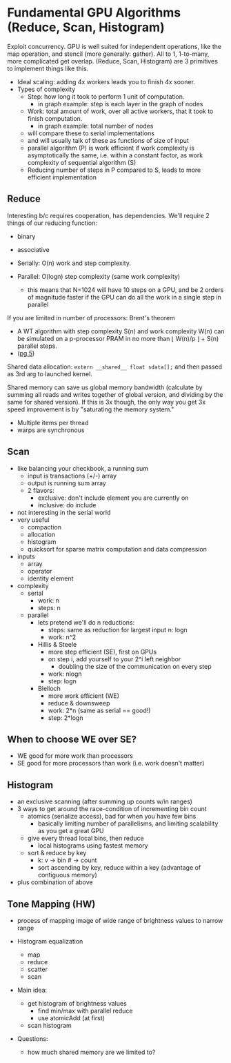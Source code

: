 # Fundamental GPU Algorithms (Reduce, Scan, Histogram)

Exploit concurrency.
GPU is well suited for independent operations, like the map operation, and stencil (more generally: gather).
All to 1, 1-to-many, more complicated get overlap. (Reduce, Scan, Histogram) are 3 primitives to implement things like this.

- Ideal scaling: adding 4x workers leads you to finish 4x sooner.
- Types of complexity
    - Step: how long it took to perform 1 unit of computation.
        - in graph example: step is each layer in the graph of nodes
    - Work: total amount of work, over all active workers, that it took to finish computation.
        - in graph example: total number of nodes
    - will compare these to serial implementations
    - and will usually talk of these as functions of size of input
    - parallel algorithm (P) is work efficient if work complexity is asymptotically the same, i.e. within a constant factor, as work complexity of sequential algorithm (S)
    - Reducing number of steps in P compared to S, leads to more efficient implementation

## Reduce

Interesting b/c requires cooperation, has dependencies.
We'll require 2 things of our reducing function:
- binary
- associative

- Serially: O(n) work and step complexity.
- Parallel: O(logn) step complexity (same work complexity)
    - this means that N=1024 will have 10 steps on a GPU, and be 2 orders of magnitude faster if the GPU can do all the work in a single step in parallel

If you are limited in number of processors: Brent's theorem
- A WT algorithm with step complexity S(n) and work complexity W(n) can be simulated on a p-processor PRAM in no more than ⌊ W(n)/p ⌋ + S(n) parallel steps.
- ([pg 5](http://cgvr.cs.uni-bremen.de/teaching/mpar_literatur/PRAM%20Algorithms%20-%20Chatterjee,%202009.pdf))

Shared data allocation: `extern __shared__ float sdata[];` and then passed as 3rd arg to launched kernel.

Shared memory can save us global memory bandwidth (calculate by summing all reads and writes together of global version, and dividing by the same for shared version). If this is 3x though, the only way you get 3x speed improvement is by "saturating the memory  system."
- Multiple items per thread
- warps are synchronous

## Scan

- like balancing your checkbook, a running sum
    - input is transactions (+/-) array
    - output is running sum array
    - 2 flavors:
        - exclusive: don't include element you are currently on
        - inclusive: do include
- not interesting in the serial world
- very useful
    - compaction
    - allocation
    - histogram
    - quicksort for sparse matrix computation and data compression
- inputs
    - array
    - operator
    - identity element
- complexity
    - serial
        - work: n
        - steps: n
    - parallel
        - lets pretend we'll do n reductions:
            - steps: same as reduction for largest input n: logn
            - work: n^2
        - Hillis & Steele
            - more step efficient (SE), first on GPUs
            - on step i, add yourself to your 2^i left neighbor
                - doubling the size of the communication on every step
            - work: nlogn
            - step: logn
        - Blelloch
            - more work efficient (WE)
            - reduce & downsweep
            - work: 2*n (same as serial ==  good!)
            - step: 2*logn

## When to choose WE over SE?

- WE good for more work than processors
- SE good for more processors than work (i.e. work doesn't matter)

## Histogram

- an exclusive scanning (after summing up counts w/in ranges)
- 3 ways to get around the race-condition of incrementing bin count
    - atomics (serialize access), bad for when you have few bins
        - basically limiting number of parallelisms, and limiting scalability as you get a great GPU
    - give every thread local bins, then reduce
        - local histograms using fastest memory
    - sort & reduce by key
        - k: v -> bin # -> count
        - sort ascending by key, reduce within a key (advantage of contiguous memory)
- plus combination of above

## Tone Mapping (HW)

- process of mapping image of wide range of brightness values to narrow range
- Histogram equalization
    - map
    - reduce
    - scatter
    - scan
- Main idea:
    - get histogram of brightness values
        - find min/max with parallel reduce
        - use atomicAdd (at first)
    - scan histogram

- Questions:
    - how much shared memory are we limited to?